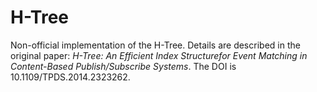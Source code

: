 # H-Tree
Non-official implementation of the H-Tree.
Details are described in the original paper: *H-Tree: An Efficient Index Structurefor Event Matching in Content-Based Publish/Subscribe Systems*. The DOI is 10.1109/TPDS.2014.2323262.